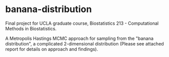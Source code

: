 # banana-distribution
Final project for UCLA graduate course, Biostatistics 213 - Computational Methods in Biostatistics.

A Metropolis Hastings MCMC approach for sampling from the "banana distribution", a complicated 2-dimensional distribution (Please see attached report for details on approach and findings).
